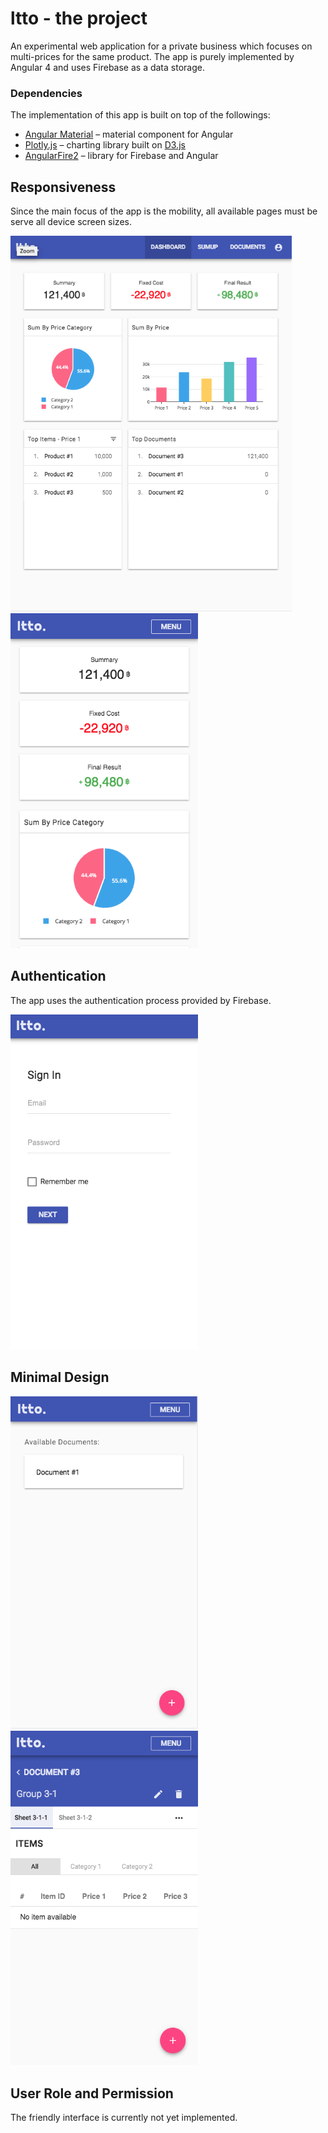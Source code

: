 # ltto - the project

An experimental web application for a private business which focuses on multi-prices for the same product. The app is purely implemented by Angular 4 and uses Firebase as a data storage.


### Dependencies

The implementation of this app is built on top of the followings:

* [Angular Material](https://material.angular.io/) – material component for Angular
* [Plotly.js](https://plot.ly/plotly-js-scientific-d3-charting-library/) – charting library built on [D3.js](https://d3js.org/)
* [AngularFire2](https://github.com/angular/angularfire2) – library for Firebase and Angular


## Responsiveness

Since the main focus of the app is the mobility, all available pages must be serve all device screen sizes.


<img src="https://github.com/joejorn/ltto-the-project/blob/master/example/media/dashboard-tablet.png?raw=true" width="450">

<img src="https://github.com/joejorn/ltto-the-project/blob/master/example/media/dashboard-phone.png?raw=true" width="300">



## Authentication

The app uses the authentication process provided by Firebase.

<img src="https://github.com/joejorn/ltto-the-project/blob/master/example/media/sign_in-phone.png?raw=true" width="300">


## Minimal Design

<img src="https://github.com/joejorn/ltto-the-project/blob/master/example/media/documents-phone.png?raw=true" width="300">

<img src="https://github.com/joejorn/ltto-the-project/blob/master/example/media/sheet-group-phone.png?raw=true" width="300">


## User Role and Permission
The friendly interface is currently not yet implemented.
